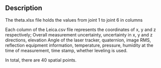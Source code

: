 ## Description
The theta.xlsx file holds the values from joint 1 to joint 6 in columns


Each column of the Leica.csv file represents the coordinates of x, y and z respectively; Overall measurement uncertainty, uncertainty in x, y and z directions, elevation Angle of the laser tracker, quaternion, image RMS, reflection equipment information, temperature, pressure, humidity at the time of measurement, time stamp, whether leveling is used.


In total, there are 40 spatial points.
